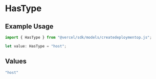 # HasType

## Example Usage

```typescript
import { HasType } from "@vercel/sdk/models/createdeploymentop.js";

let value: HasType = "host";
```

## Values

```typescript
"host"
```